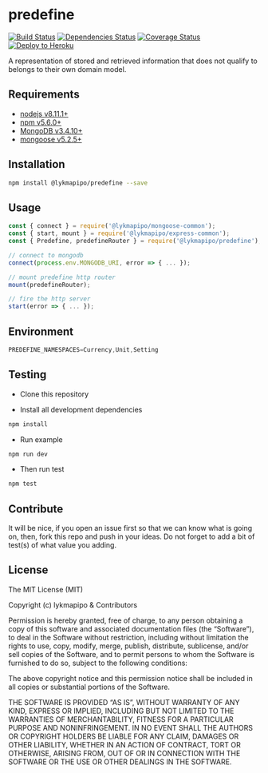 # predefine

[![Build Status](https://travis-ci.org/lykmapipo/predefine.svg?branch=master)](https://travis-ci.org/lykmapipo/predefine)
[![Dependencies Status](https://david-dm.org/lykmapipo/predefine/status.svg?style=flat-square)](https://david-dm.org/lykmapipo/predefine)
[![Coverage Status](https://coveralls.io/repos/github/lykmapipo/predefine/badge.svg?branch=master)](https://coveralls.io/github/lykmapipo/predefine?branch=master)
[![Deploy to Heroku](https://www.herokucdn.com/deploy/button.png)](https://heroku.com/deploy?template=https://github.com/lykmapipo/predefine/tree/master)

A representation of stored and retrieved information that does not qualify to belongs to their own domain model.

## Requirements

- [nodejs v8.11.1+](https://nodejs.org)
- [npm v5.6.0+](https://www.npmjs.com/)
- [MongoDB v3.4.10+](https://www.mongodb.com/)
- [mongoose v5.2.5+](https://github.com/Automattic/mongoose)

## Installation

```sh
npm install @lykmapipo/predefine --save
```

## Usage

```js
const { connect } = require('@lykmapipo/mongoose-common');
const { start, mount } = require('@lykmapipo/express-common');
const { Predefine, predefineRouter } = require('@lykmapipo/predefine');

// connect to mongodb
connect(process.env.MONGODB_URI, error => { ... });

// mount predefine http router
mount(predefineRouter);

// fire the http server
start(error => { ... });
```

## Environment
```js
PREDEFINE_NAMESPACES=Currency,Unit,Setting
```

## Testing

- Clone this repository

- Install all development dependencies

```sh
npm install
```

- Run example

```sh
npm run dev
```

- Then run test

```sh
npm test
```

## Contribute

It will be nice, if you open an issue first so that we can know what is going on, then, fork this repo and push in your ideas. Do not forget to add a bit of test(s) of what value you adding.

## License

The MIT License (MIT)

Copyright (c) lykmapipo & Contributors

Permission is hereby granted, free of charge, to any person obtaining a copy of this software and associated documentation files (the “Software”), to deal in the Software without restriction, including without limitation the rights to use, copy, modify, merge, publish, distribute, sublicense, and/or sell copies of the Software, and to permit persons to whom the Software is furnished to do so, subject to the following conditions:

The above copyright notice and this permission notice shall be included in all copies or substantial portions of the Software.

THE SOFTWARE IS PROVIDED “AS IS”, WITHOUT WARRANTY OF ANY KIND, EXPRESS OR IMPLIED, INCLUDING BUT NOT LIMITED TO THE WARRANTIES OF MERCHANTABILITY, FITNESS FOR A PARTICULAR PURPOSE AND NONINFRINGEMENT. IN NO EVENT SHALL THE AUTHORS OR COPYRIGHT HOLDERS BE LIABLE FOR ANY CLAIM, DAMAGES OR OTHER LIABILITY, WHETHER IN AN ACTION OF CONTRACT, TORT OR OTHERWISE, ARISING FROM, OUT OF OR IN CONNECTION WITH THE SOFTWARE OR THE USE OR OTHER DEALINGS IN THE SOFTWARE.

